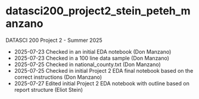 # datasci200_project2_stein_peteh_manzano
DATASCI 200 Project 2 - Summer 2025

- 2025-07-23 Checked in an initial EDA notebook (Don Manzano)
- 2025-07-23 Checked in a 100 line data sample (Don Manzano)
- 2025-07-25 Checked in national_county.txt (Don Manzano)
- 2025-07-25 Checked in initial Project 2 EDA final notebook based on the correct instructions (Don Manzano) 
- 2025-07-27 Edited initial Project 2 EDA notebook with outline based on report structure (Eliot Stein)
